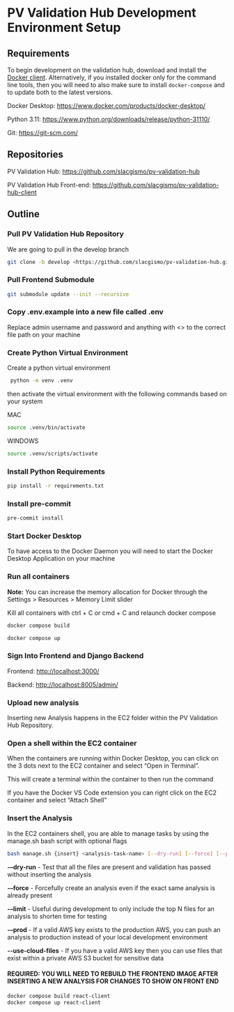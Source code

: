 # PV Validation Hub Development Environment Setup

## Requirements

To begin development on the validation hub, download and install the [Docker client](https://www.docker.com). Alternatively, if you installed docker only for the command line tools, then you will need to also make sure to install ```docker-compose``` and to update both to the latest versions.

Docker Desktop:
<https://www.docker.com/products/docker-desktop/>

Python 3.11: <https://www.python.org/downloads/release/python-31110/>

Git: <https://git-scm.com/>

## Repositories

PV Validation Hub: <https://github.com/slacgismo/pv-validation-hub>

PV Validation Hub Front-end: <https://github.com/slacgismo/pv-validation-hub-client>

## Outline

### Pull PV Validation Hub Repository

We are going to pull in the develop branch

```bash
git clone -b develop <https://github.com/slacgismo/pv-validation-hub.git>
```

### Pull Frontend Submodule

```bash
git submodule update --init --recursive
```

### Copy .env.example into a new file called .env

Replace admin username and password and anything with <> to the correct file path on your machine

### Create Python Virtual Environment

Create a python virtual environment

```bash
 python -m venv .venv
```

then activate the virtual environment with the following commands based on your system

MAC

```bash
source .venv/bin/activate
```

WINDOWS

```bash
source .venv/scripts/activate
```

### Install Python Requirements

```bash
pip install -r requirements.txt
```

### Install pre-commit

```bash
pre-commit install
```

### Start Docker Desktop

To have access to the Docker Daemon you will need to start the Docker Desktop Application on your machine

### Run all containers

**Note:** You can increase the memory allocation for Docker through the Settings > Resources > Memory Limit slider

Kill all containers with ctrl + C or cmd + C and relaunch docker compose

```bash
docker compose build

docker compose up
```

### Sign Into Frontend and Django Backend

Frontend: <http://localhost:3000/>

Backend: <http://localhost:8005/admin/>

### Upload new analysis

Inserting new Analysis happens in the EC2 folder within the PV Validation Hub Repository.

### Open a shell within the EC2 container

When the containers are running within Docker Desktop, you can click on the 3 dots next to the EC2 container and select “Open in Terminal”.

This will create a terminal within the container to then run the command

If you have the Docker VS Code extension you can right click on the EC2 container and select “Attach Shell”

### Insert the Analysis

In the EC2 containers shell, you are able to manage tasks by using the manage.sh bash script with optional flags

```bash
bash manage.sh {insert} <analysis-task-name> [--dry-run] [--force] [--prod] [--limit <number>] [--use-cloud-files]
```

**-–dry-run** - Test that all the files are present and validation has passed without inserting the analysis

**-–force** - Forcefully create an analysis even if the exact same analysis is already present

**-–limit** - Useful during development to only include the top N files for an analysis to shorten time for testing

**-–prod** - If a valid AWS key exists to the production AWS, you can push an analysis to production instead of your local development environment

**--use-cloud-files** - If you have a valid AWS key then you can use files that exist within a private AWS S3 bucket for sensitive data

#### REQUIRED: YOU WILL NEED TO REBUILD THE FRONTEND IMAGE AFTER INSERTING A NEW ANALYSIS FOR CHANGES TO SHOW ON FRONT END

```bash
docker compose build react-client
docker compose up react-client
```
